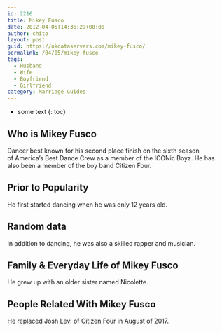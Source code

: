 ```yaml
---
id: 2216
title: Mikey Fusco
date: 2012-04-05T14:36:29+00:00
author: chito
layout: post
guid: https://ukdataservers.com/mikey-fusco/
permalink: /04/05/mikey-fusco
tags:
  - Husband
  - Wife
  - Boyfriend
  - Girlfriend
category: Marriage Guides
---
```


* some text
{: toc}
          
          
## Who is  Mikey Fusco
                  
                  
                  
Dancer best known for his second place finish on the sixth season of America&#8217;s Best Dance Crew as a member of the ICONic Boyz. He has also been a member of the boy band Citizen Four. 
                  
                
                
                
## Prior to Popularity 
                  
                  
                  
He first started dancing when he was only 12 years old. 
                  
                
                
                
## Random data 
                  
                  
                  
In addition to dancing, he was also a skilled rapper and musician. 
                  
                
                
                
## Family & Everyday Life of Mikey Fusco
                  
                  
                  
He grew up with an older sister named Nicolette. 
                  
                
                
                
## People Related With  Mikey Fusco
                  
                  
                  
He replaced Josh Levi of Citizen Four in August of 2017. 
                  
                
              
            
          
          
          
    
    
  
